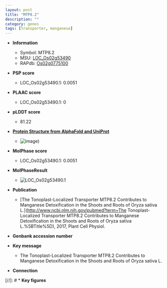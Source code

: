 ```yaml
---
layout: post
title: "MTP8.2"
description: ""
category: genes
tags: [transporter, manganese]
---
```


* **Information**  
    + Symbol: MTP8.2  
    + MSU: [LOC_Os02g53490](http://rice.plantbiology.msu.edu/cgi-bin/ORF_infopage.cgi?orf=LOC_Os02g53490)  
    + RAPdb: [Os02g0775100](http://rapdb.dna.affrc.go.jp/viewer/gbrowse_details/irgsp1?name=Os02g0775100)  

* **PSP score**  
    + LOC_Os02g53490.1: 0.0051 

* **PLAAC score**  
    + LOC_Os02g53490.1: 0 

* **pLDDT score**
    + 81.22

* **[Protein Structure from AlphaFold and UniProt](https://www.uniprot.org/uniprotkb/Q6Z7K5/entry#structure)**
    + ![image](https://ricepsp.github.io/images/Q6/AF-Q6Z7K5-F1.png))

* **MolPhase score**
    + LOC_Os02g53490.1: 0.0051

* **MolPhaseResult**
    + ![LOC_Os02g53490.1](https://ricepsp.github.io/pictures/LOC_Os02g/LOC_Os02g53490.1.png)

* **Publication**  
    + [The Tonoplast-Localized Transporter MTP8.2 Contributes to Manganese Detoxification in the Shoots and Roots of Oryza sativa L.](http://www.ncbi.nlm.nih.gov/pubmed?term=The Tonoplast-Localized Transporter MTP8.2 Contributes to Manganese Detoxification in the Shoots and Roots of Oryza sativa L.%5BTitle%5D), 2017, Plant Cell Physiol.

* **Genbank accession number**  

* **Key message**  
    + The Tonoplast-Localized Transporter MTP8.2 Contributes to Manganese Detoxification in the Shoots and Roots of Oryza sativa L.

* **Connection**  

[//]: # * **Key figures**  


